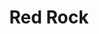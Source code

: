 ---
language: id
layout: product-item
title: Red Rock
description: Description in &amp; Red Rock
keyword: keyword in Red Rock
image: /images/SPLIT-FACE-8-Red-Rock1.jpg
sub-title: Red Rock
article-1: Height &#58; 6″, 8″, 12″ x Random <br>Length &#58; 4″ - 24″ <br>Thickness &#58; 3/8″ - 3/4″ <br>Color &#58; Beige varying shades of rosy brick mixed with gold and cream hues
title-right: Red Rock
article-right: Red Rock
title-2: Red Rock
article-2: Red Rock
article-3: Red Rock
alt-slide1: Red Rock
alt-slide2: Red Rock
alt-slide3: Red Rock
slide1: /images/SPLIT-FACE-8-Red-Rock1.jpg
slide2: /images/SPLIT-FACE-8-Red-Rock1.jpg
slide3: /images/SPLIT-FACE-8-Red-Rock1.jpg
---